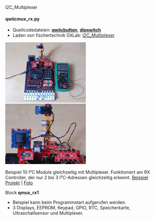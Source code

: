 I2C_Multiplexer



#### qwiicmux_rx.py

* Quellcodedateien: **[qwiicbutton](../#qwiicbuttonpy)**, **[dipswitch](../#dipswitchpy)**
* Laden von fischertechnik GitLab: [I2C_Multiplexer](https://git.fischertechnik-cloud.com/i2c/I2C_Multiplexer)


[![](DSC00409_256.JPG)](DSC00409.JPG) [![](DSC00415_256.JPG)](DSC00415.JPG)


Beispiel 10 I²C Module gleichzeitig mit Multiplexer. Funktioniert am RX Controller, der nur 2 bis 3 I²C-Adressen gleichzeitig erkennt.
[Beispiel Projekt](https://git.fischertechnik-cloud.com/i2c/I2C_Multiplexer) | [Foto](https://git.fischertechnik-cloud.com/i2c/I2C_Multiplexer/-/blob/master/fotos/DSC00409.JPG)

Block **qmux_rx1**
* Beispiel kann beim Programmstart aufgerufen werden.
* 3 Displays, EEPROM, Keypad, GPIO, RTC, Speicherkarte, Ultraschallsensor und Multiplexer.

